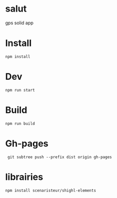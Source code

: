 # salut
gps solid app

# Install
```
npm install

```
# Dev
```
npm run start

```
# Build
```
npm run build

```
# Gh-pages

```
 git subtree push --prefix dist origin gh-pages
```
# librairies
```
npm install scenaristeur/shighl-elements

```
